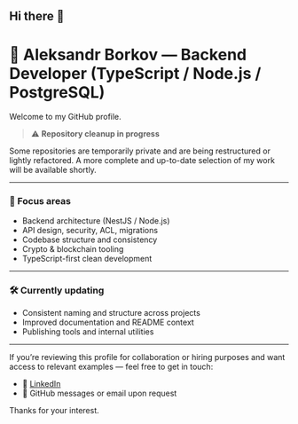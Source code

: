 ## Hi there 👋

<!--
**sbor767/sbor767** is a ✨ _special_ ✨ repository because its `README.md` (this file) appears on your GitHub profile.

Here are some ideas to get you started:

- 🔭 I’m currently working on ...
- 🌱 I’m currently learning ...
- 👯 I’m looking to collaborate on ...
- 🤔 I’m looking for help with ...
- 💬 Ask me about ...
- 📫 How to reach me: ...
- 😄 Pronouns: ...
- ⚡ Fun fact: ...
-->

# 🧹 Aleksandr Borkov — Backend Developer (TypeScript / Node.js / PostgreSQL)

Welcome to my GitHub profile.

> ⚠️ **Repository cleanup in progress**

Some repositories are temporarily private and are being restructured or lightly refactored.
A more complete and up-to-date selection of my work will be available shortly.

---

### 📍 Focus areas

* Backend architecture (NestJS / Node.js)
* API design, security, ACL, migrations
* Codebase structure and consistency
* Crypto & blockchain tooling
* TypeScript-first clean development

---

### 🛠️ Currently updating

* Consistent naming and structure across projects
* Improved documentation and README context
* Publishing tools and internal utilities

---

If you’re reviewing this profile for collaboration or hiring purposes
and want access to relevant examples — feel free to get in touch:

* 🔗 [LinkedIn](https://www.linkedin.com/in/aleksandr-n-borkov)
* 📢 GitHub messages or email upon request

Thanks for your interest.
